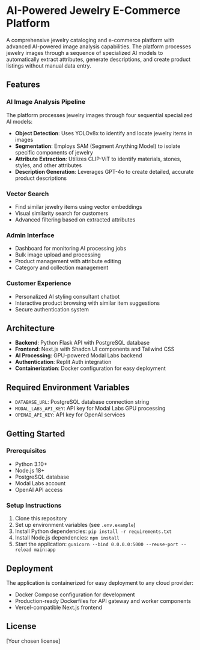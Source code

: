 # AI-Powered Jewelry E-Commerce Platform

A comprehensive jewelry cataloging and e-commerce platform with advanced AI-powered image analysis capabilities. The platform processes jewelry images through a sequence of specialized AI models to automatically extract attributes, generate descriptions, and create product listings without manual data entry.

## Features

### AI Image Analysis Pipeline

The platform processes jewelry images through four sequential specialized AI models:
- **Object Detection**: Uses YOLOv8x to identify and locate jewelry items in images
- **Segmentation**: Employs SAM (Segment Anything Model) to isolate specific components of jewelry
- **Attribute Extraction**: Utilizes CLIP-ViT to identify materials, stones, styles, and other attributes
- **Description Generation**: Leverages GPT-4o to create detailed, accurate product descriptions

### Vector Search

- Find similar jewelry items using vector embeddings
- Visual similarity search for customers
- Advanced filtering based on extracted attributes

### Admin Interface

- Dashboard for monitoring AI processing jobs
- Bulk image upload and processing
- Product management with attribute editing
- Category and collection management

### Customer Experience

- Personalized AI styling consultant chatbot
- Interactive product browsing with similar item suggestions
- Secure authentication system

## Architecture

- **Backend**: Python Flask API with PostgreSQL database
- **Frontend**: Next.js with Shadcn UI components and Tailwind CSS
- **AI Processing**: GPU-powered Modal Labs backend
- **Authentication**: Replit Auth integration
- **Containerization**: Docker configuration for easy deployment

## Required Environment Variables

- `DATABASE_URL`: PostgreSQL database connection string
- `MODAL_LABS_API_KEY`: API key for Modal Labs GPU processing
- `OPENAI_API_KEY`: API key for OpenAI services

## Getting Started

### Prerequisites

- Python 3.10+
- Node.js 18+
- PostgreSQL database
- Modal Labs account
- OpenAI API access

### Setup Instructions

1. Clone this repository
2. Set up environment variables (see `.env.example`)
3. Install Python dependencies: `pip install -r requirements.txt`
4. Install Node.js dependencies: `npm install`
5. Start the application: `gunicorn --bind 0.0.0.0:5000 --reuse-port --reload main:app`

## Deployment

The application is containerized for easy deployment to any cloud provider:
- Docker Compose configuration for development
- Production-ready Dockerfiles for API gateway and worker components
- Vercel-compatible Next.js frontend

## License

[Your chosen license]